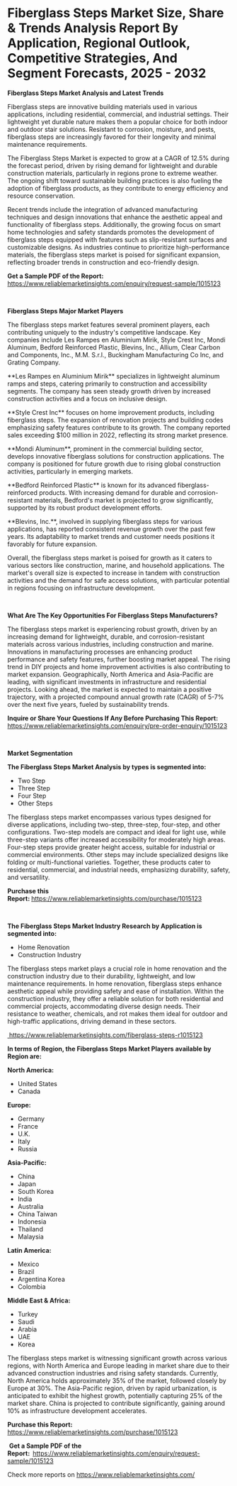 <p><h1>Fiberglass Steps Market Size, Share & Trends Analysis Report By Application, Regional Outlook, Competitive Strategies, And Segment Forecasts, 2025 - 2032</h1></p><p><strong>Fiberglass Steps Market Analysis and Latest Trends</strong></p>
<p><p>Fiberglass steps are innovative building materials used in various applications, including residential, commercial, and industrial settings. Their lightweight yet durable nature makes them a popular choice for both indoor and outdoor stair solutions. Resistant to corrosion, moisture, and pests, fiberglass steps are increasingly favored for their longevity and minimal maintenance requirements.</p><p>The Fiberglass Steps Market is expected to grow at a CAGR of 12.5% during the forecast period, driven by rising demand for lightweight and durable construction materials, particularly in regions prone to extreme weather. The ongoing shift toward sustainable building practices is also fueling the adoption of fiberglass products, as they contribute to energy efficiency and resource conservation.</p><p>Recent trends include the integration of advanced manufacturing techniques and design innovations that enhance the aesthetic appeal and functionality of fiberglass steps. Additionally, the growing focus on smart home technologies and safety standards promotes the development of fiberglass steps equipped with features such as slip-resistant surfaces and customizable designs. As industries continue to prioritize high-performance materials, the fiberglass steps market is poised for significant expansion, reflecting broader trends in construction and eco-friendly design.</p></p>
<p><strong>Get a Sample PDF of the Report:&nbsp;</strong> <a href="https://www.reliablemarketinsights.com/enquiry/request-sample/1015123?utm_campaign=3274&utm_medium=2&utm_source=Github&utm_content=ia&utm_term=06032025&utm_id=fiberglass-steps">https://www.reliablemarketinsights.com/enquiry/request-sample/1015123</a></p>
<p>&nbsp;</p>
<p><strong>Fiberglass Steps Major Market Players</strong></p>
<p><p>The fiberglass steps market features several prominent players, each contributing uniquely to the industry's competitive landscape. Key companies include Les Rampes en Aluminium Mirik, Style Crest Inc, Mondi Aluminum, Bedford Reinforced Plastic, Blevins, Inc., Allium, Clear Carbon and Components, Inc., M.M. S.r.l., Buckingham Manufacturing Co Inc, and Grating Company. </p><p>**Les Rampes en Aluminium Mirik** specializes in lightweight aluminum ramps and steps, catering primarily to construction and accessibility segments. The company has seen steady growth driven by increased construction activities and a focus on inclusive design.</p><p>**Style Crest Inc** focuses on home improvement products, including fiberglass steps. The expansion of renovation projects and building codes emphasizing safety features contribute to its growth. The company reported sales exceeding $100 million in 2022, reflecting its strong market presence.</p><p>**Mondi Aluminum**, prominent in the commercial building sector, develops innovative fiberglass solutions for construction applications. The company is positioned for future growth due to rising global construction activities, particularly in emerging markets. </p><p>**Bedford Reinforced Plastic** is known for its advanced fiberglass-reinforced products. With increasing demand for durable and corrosion-resistant materials, Bedford's market is projected to grow significantly, supported by its robust product development efforts.</p><p>**Blevins, Inc.**, involved in supplying fiberglass steps for various applications, has reported consistent revenue growth over the past few years. Its adaptability to market trends and customer needs positions it favorably for future expansion.</p><p>Overall, the fiberglass steps market is poised for growth as it caters to various sectors like construction, marine, and household applications. The market's overall size is expected to increase in tandem with construction activities and the demand for safe access solutions, with particular potential in regions focusing on infrastructure development.</p></p>
<p>&nbsp;</p>
<p><strong>What Are The Key Opportunities For Fiberglass Steps Manufacturers?</strong></p>
<p><p>The fiberglass steps market is experiencing robust growth, driven by an increasing demand for lightweight, durable, and corrosion-resistant materials across various industries, including construction and marine. Innovations in manufacturing processes are enhancing product performance and safety features, further boosting market appeal. The rising trend in DIY projects and home improvement activities is also contributing to market expansion. Geographically, North America and Asia-Pacific are leading, with significant investments in infrastructure and residential projects. Looking ahead, the market is expected to maintain a positive trajectory, with a projected compound annual growth rate (CAGR) of 5-7% over the next five years, fueled by sustainability trends.</p></p>
<p><strong>Inquire or Share Your Questions If Any Before Purchasing This Report:</strong> <a href="https://www.reliablemarketinsights.com/enquiry/pre-order-enquiry/1015123?utm_campaign=3274&utm_medium=2&utm_source=Github&utm_content=ia&utm_term=06032025&utm_id=fiberglass-steps">https://www.reliablemarketinsights.com/enquiry/pre-order-enquiry/1015123</a></p>
<p>&nbsp;</p>
<p><strong>Market Segmentation</strong></p>
<p><strong>The Fiberglass Steps Market Analysis by types is segmented into:</strong></p>
<p><ul><li>Two Step</li><li>Three Step</li><li>Four Step</li><li>Other Steps</li></ul></p>
<p><p>The fiberglass steps market encompasses various types designed for diverse applications, including two-step, three-step, four-step, and other configurations. Two-step models are compact and ideal for light use, while three-step variants offer increased accessibility for moderately high areas. Four-step steps provide greater height access, suitable for industrial or commercial environments. Other steps may include specialized designs like folding or multi-functional varieties. Together, these products cater to residential, commercial, and industrial needs, emphasizing durability, safety, and versatility.</p></p>
<p><strong>Purchase this Report:&nbsp;</strong><a href="https://www.reliablemarketinsights.com/purchase/1015123?utm_campaign=3274&utm_medium=2&utm_source=Github&utm_content=ia&utm_term=06032025&utm_id=fiberglass-steps">https://www.reliablemarketinsights.com/purchase/1015123</a></p>
<p>&nbsp;</p>
<p><strong>The Fiberglass Steps Market Industry Research by Application is segmented into:</strong></p>
<p><ul><li>Home Renovation</li><li>Construction Industry</li></ul></p>
<p><p>The fiberglass steps market plays a crucial role in home renovation and the construction industry due to their durability, lightweight, and low maintenance requirements. In home renovation, fiberglass steps enhance aesthetic appeal while providing safety and ease of installation. Within the construction industry, they offer a reliable solution for both residential and commercial projects, accommodating diverse design needs. Their resistance to weather, chemicals, and rot makes them ideal for outdoor and high-traffic applications, driving demand in these sectors.</p></p>
<p><a href="https://www.reliablemarketinsights.com/fiberglass-steps-r1015123?utm_campaign=3274&utm_medium=2&utm_source=Github&utm_content=ia&utm_term=06032025&utm_id=fiberglass-steps">&nbsp;https://www.reliablemarketinsights.com/fiberglass-steps-r1015123</a></p>
<p><strong>In terms of Region, the Fiberglass Steps Market Players available by Region are:</strong></p>
<p>
    <p> <strong> North America: </strong>
        <ul>
            <li>United States</li>
            <li>Canada</li>
        </ul>
        </p> 
    <p> <strong> Europe: </strong>
        <ul>
            <li>Germany</li>
            <li>France</li>
            <li>U.K.</li>
            <li>Italy</li>
            <li>Russia</li>
        </ul>
        </p> 
    <p> <strong> Asia-Pacific: </strong>
        <ul>
            <li>China</li>
            <li>Japan</li>
            <li>South Korea</li>
            <li>India</li>
            <li>Australia</li>
            <li>China Taiwan</li>
            <li>Indonesia</li>
            <li>Thailand</li>
            <li>Malaysia</li>
        </ul>
        </p> 
    <p> <strong> Latin America: </strong>
        <ul>
            <li>Mexico</li>
            <li>Brazil</li>
            <li>Argentina Korea</li>
            <li>Colombia</li>
        </ul>
        </p> 
    <p> <strong> Middle East & Africa: </strong>
        <ul>
            <li>Turkey</li>
            <li>Saudi</li>
            <li>Arabia</li>
            <li>UAE</li>
            <li>Korea</li>
        </ul>
    </p>
    </p>
<p><p>The fiberglass steps market is witnessing significant growth across various regions, with North America and Europe leading in market share due to their advanced construction industries and rising safety standards. Currently, North America holds approximately 35% of the market, followed closely by Europe at 30%. The Asia-Pacific region, driven by rapid urbanization, is anticipated to exhibit the highest growth, potentially capturing 25% of the market share. China is projected to contribute significantly, gaining around 10% as infrastructure development accelerates.</p></p>
<p><strong>Purchase this Report: </strong><a href="https://www.reliablemarketinsights.com/purchase/1015123?utm_campaign=3274&utm_medium=2&utm_source=Github&utm_content=ia&utm_term=06032025&utm_id=fiberglass-steps">https://www.reliablemarketinsights.com/purchase/1015123</a></p>
<p>&nbsp;<strong>Get a Sample PDF of the Report:&nbsp;&nbsp;</strong><a href="https://www.reliablemarketinsights.com/enquiry/request-sample/1015123?utm_campaign=3274&utm_medium=2&utm_source=Github&utm_content=ia&utm_term=06032025&utm_id=fiberglass-steps">https://www.reliablemarketinsights.com/enquiry/request-sample/1015123</a></p>
<p><strong></strong></p>
<p>Check more reports on <a href="https://www.reliablemarketinsights.com/?utm_campaign=3274&utm_medium=2&utm_source=Github&utm_content=ia&utm_term=06032025&utm_id=fiberglass-steps">https://www.reliablemarketinsights.com/</a></p>